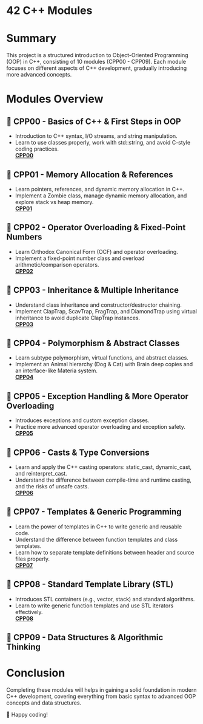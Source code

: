 # 42 C++ Modules
# Summary
This project is a structured introduction to Object-Oriented Programming (OOP) in C++, consisting of 10 modules (CPP00 - CPP09). Each module focuses on different aspects of C++ development, gradually introducing more advanced concepts.

# Modules Overview
## 📌 CPP00 - Basics of C++ & First Steps in OOP
- Introduction to C++ syntax, I/O streams, and string manipulation.
- Learn to use classes properly, work with std::string, and avoid C-style coding practices. <br>
[**CPP00**](https://github.com/tranhieutrung/CPP/tree/main/CPP00)
## 📌 CPP01 - Memory Allocation & References
- Learn pointers, references, and dynamic memory allocation in C++.
- Implement a Zombie class, manage dynamic memory allocation, and explore stack vs heap memory. <br>
[**CPP01**](https://github.com/tranhieutrung/CPP/tree/main/CPP01)
## 📌 CPP02 - Operator Overloading & Fixed-Point Numbers
- Learn Orthodox Canonical Form (OCF) and operator overloading.
- Implement a fixed-point number class and overload arithmetic/comparison operators. <br>
[**CPP02**](https://github.com/tranhieutrung/CPP/tree/main/CPP02)
## 📌 CPP03 - Inheritance & Multiple Inheritance
- Understand class inheritance and constructor/destructor chaining.
- Implement ClapTrap, ScavTrap, FragTrap, and DiamondTrap using virtual inheritance to avoid duplicate ClapTrap instances. <br>
[**CPP03**](https://github.com/tranhieutrung/CPP/tree/main/CPP03)
## 📌 CPP04 - Polymorphism & Abstract Classes
- Learn subtype polymorphism, virtual functions, and abstract classes.
- Implement an Animal hierarchy (Dog & Cat) with Brain deep copies and an interface-like Materia system. <br>
[**CPP04**](https://github.com/tranhieutrung/CPP/tree/main/CPP04)
## 📌 CPP05 - Exception Handling & More Operator Overloading
- Introduces exceptions and custom exception classes.
- Practice more advanced operator overloading and exception safety. <br>
[**CPP05**](https://github.com/tranhieutrung/CPP/tree/main/CPP05)
## 📌 CPP06 - Casts & Type Conversions
- Learn and apply the C++ casting operators: static_cast, dynamic_cast, and reinterpret_cast.
- Understand the difference between compile-time and runtime casting, and the risks of unsafe casts. <br>[**CPP06**](https://github.com/tranhieutrung/CPP/tree/main/CPP06)

## 📌 CPP07 - Templates & Generic Programming
- Learn the power of templates in C++ to write generic and reusable code.
- Understand the difference between function templates and class templates.
- Learn how to separate template definitions between header and source files properly. <br>
[**CPP07**](https://github.com/tranhieutrung/CPP/tree/main/CPP07)
## 📌 CPP08 - Standard Template Library (STL)
- Introduces STL containers (e.g., vector, stack) and standard algorithms.
- Learn to write generic function templates and use STL iterators effectively. <br>
[**CPP08**](https://github.com/tranhieutrung/CPP/tree/main/CPP08)
## 📌 CPP09 - Data Structures & Algorithmic Thinking

# Conclusion
Completing these modules will helps in gaining a solid foundation in modern C++ development, covering everything from basic syntax to advanced OOP concepts and data structures.

🚀 Happy coding!
